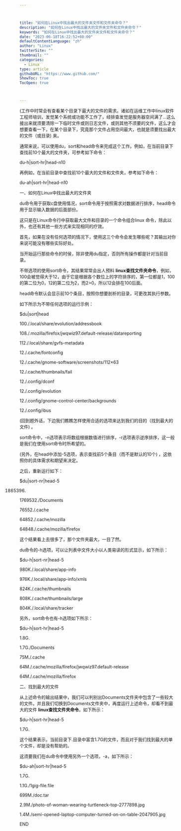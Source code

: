 ```yaml
---



title: "如何在Linux中找出最大的文件夹文件和文件夹命令？"
description: "如何在Linux中找出最大的文件夹文件和文件夹命令？"
keywords: "如何在Linux中找出最大的文件夹文件和文件夹命令？"
date: "2023-06-18T16:22:52+08:00"
defaultContentLanguage: "zh"
author: "Linux"
twitterSite: ""
thumbnail: ""
categories:
  - Linux
type: article
githubURL: "https://www.github.com/"
ShowToc: true
TocOpen: true



---
```


(工作中时常会有查看某个目录下最大的文件的需求。诸如在运维工作中linux软件工程师培训，发觉某个系统或功能不工作了，经排查发觉是服务器空间满了…这么接出来就须要清除一下临时文件或则日志文件，或则其他不须要的文件，这么才会想要查看一下，在某个目录下，究竟那个文件占用空间最大，也就是须要找出最大的文件（或目录) 来。

通常来说，可以使用du，sort和head命令来完成这个工作。例如，在当前目录下查找前10个最大的文件夹，可参考如下命令：

du-h|sort-hr|head-n10

再例如，在当前目录中查找前10个最大的文件和文件夹，参考如下命令：

du-ah|sort-hr|head-n10

一、如何在Linux中找出最大的文件夹

du命令用于获取c盘使用情况，sort命令用于按照需求对数据进行排序，head命令用于显示输入数据的后面部份。

这只是在Linux命令行中获取最大文件和目录的一个命令组合linux 命令，除此以外，也还有其他一些方式来实现相同的疗效。

首先，如果在没有任何选项的情况下，使用这三个命令会发生哪些呢？其输出对你来说可能没有哪些实际好处。

当开始运行那些命令的时侯，除非使用du指定，否则所有操作都是针对当前目录。

不带选项的使用sort命令，其结果常常会出人预料 **linux查找文件夹命令**，例如，100会被觉得大于12，由于它是根据各个数位上的字符排序的，第一位都是1，100的第二位为0，12的第二位为2，而2>0，所以12会排在100后面。

head命令默认会显示前10个条目，按照你想要剖析的目录，可更改其执行参数。

如下所示为不带任何选项的运行示例：

$du|sort|head

100./.local/share/evolution/addressbook

108./.mozilla/firefox/jwqwiz97.default-release/datareporting

112./.local/share/gvfs-metadata

12./.cache/fontconfig

12./.cache/gnome-software/screenshots/112×63

12./.cache/thumbnails/fail

12./.config/dconf

12./.config/evolution

12./.config/gnome-control-center/backgrounds

12./.config/ibus

(回到题外话，下边我们瞧瞧怎样使用合适的选项来达到我们的目的（找到最大的文件) 。

sort命令中，-n选项表示将数组根据数值进行排序，-r选项表示逆序排序，这一般是我们在使用sort命令时所希望的。

(另外，在head中添加-5选项，表示查找前5个条目（而不是默认的10个) ，这依照你的具体需求和期望来决定。

之后，重新运行如下：

$du|sort-nr|head-5

1865396.

1769532./Documents

76552./.cache

64852./.cache/mozilla

64848./.cache/mozilla/firefox

这个结果看上去很多了，那个文件夹最大，一目了然。

du命令的-h选项，可以让列表中文件大小以人类易读的形式显示，如下所示：

$du-h|sort-nr|head-5

980K./.local/share/app-info

976K./.local/share/app-info/xmls

824K./.cache/thumbnails

808K./.cache/thumbnails/large

804K./.local/share/tracker

另外，sort命令也有-h选项如下所示：

$du-h|sort-hr|head-5

1.8G.

1.7G./Documents

75M./.cache

64M./.cache/mozilla/firefox/jwqwiz97.default-release

64M./.cache/mozilla/firefox

二、找到最大的文件

从上述命令的输出结果中，我们可以判别出Documents文件夹中包含了一些较大的文件。并且我们切换到Documents文件夹中，再度运行上述命令，却看不到最大的文件 **linux查找文件夹命令**，如下所示：

$du-h|sort-hr|head-5

1.7G.

这个结果表示，当前目录下.目录中富含1.7G的文件，而且对于我们找到最大的单个文件，却是没有帮助的。

这须要我们在du命令中使用另外一个选项，-a，如下所示：

$du-ah|sort-hr|head-5

1.7G.

1.1G./1gig-file.file

699M./doc.tar

2.9M./photo-of-woman-wearing-turtleneck-top-2777898.jpg

1.4M./semi-opened-laptop-computer-turned-on-on-table-2047905.jpg

END